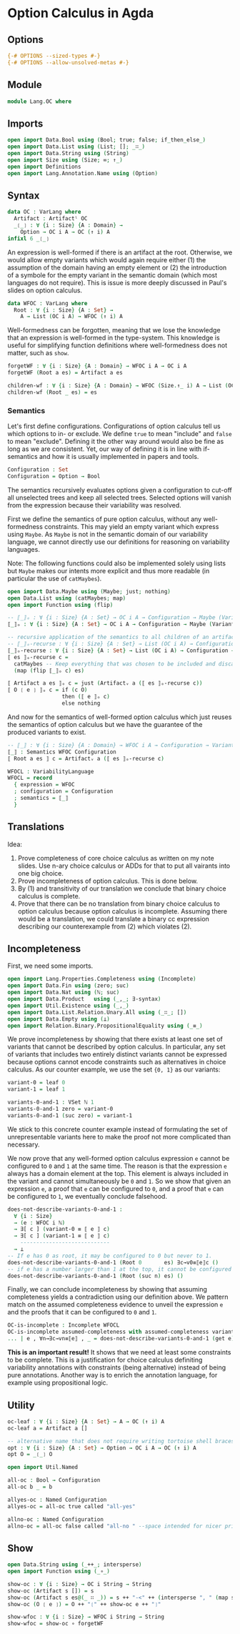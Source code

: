# Option Calculus in Agda

## Options

```agda
{-# OPTIONS --sized-types #-}
{-# OPTIONS --allow-unsolved-metas #-}
```

## Module

```agda
module Lang.OC where
```

## Imports

```agda
open import Data.Bool using (Bool; true; false; if_then_else_)
open import Data.List using (List; []; _∷_)
open import Data.String using (String)
open import Size using (Size; ∞; ↑_)
open import Definitions
open import Lang.Annotation.Name using (Option)
```

## Syntax

```agda
data OC : VarLang where
  Artifact : Artifactˡ OC
  _❲_❳ : ∀ {i : Size} {A : Domain} →
    Option → OC i A → OC (↑ i) A
infixl 6 _❲_❳
```

An expression is well-formed if there is an artifact at the root.
Otherwise, we would allow empty variants which would again require either (1) the assumption of the domain having an empty element or (2) the introduction of a symbole for the empty variant in the semantic domain (which most languages do not require).
This is issue is more deeply discussed in Paul's slides on option calculus.
```agda
data WFOC : VarLang where
  Root : ∀ {i : Size} {A : Set} →
    A → List (OC i A) → WFOC (↑ i) A
```

Well-formedness can be forgotten, meaning that we lose the knowledge that an expression is well-formed in the type-system.
This knowledge is useful for simplifying function definitions where well-formedness does not matter, such as `show`.
```agda
forgetWF : ∀ {i : Size} {A : Domain} → WFOC i A → OC i A
forgetWF (Root a es) = Artifact a es

children-wf : ∀ {i : Size} {A : Domain} → WFOC (Size.↑_ i) A → List (OC i A)
children-wf (Root _ es) = es
```

### Semantics

Let's first define configurations. Configurations of option calculus tell us which options to in- or exclude. We define `true` to mean "include" and `false` to mean "exclude". Defining it the other way around would also be fine as long as we are consistent. Yet, our way of defining it is in line with if-semantics and how it is usually implemented in papers and tools.
```agda
Configuration : Set
Configuration = Option → Bool
```

The semantics recursively evaluates options given a configuration to cut-off all unselected trees and keep all selected trees.
Selected options will vanish from the expression because their variability was resolved.

First we define the semantics of pure option calculus, without any well-formedness constraints.
This may yield an empty variant which express using `Maybe`.
As `Maybe` is not in the semantic domain of our variability language, we cannot directly use our definitions for reasoning on variability languages.

Note: The following functions could also be implemented solely using lists but `Maybe` makes our intents more explicit and thus more readable (in particular the use of `catMaybes`).
```agda
open import Data.Maybe using (Maybe; just; nothing)
open Data.List using (catMaybes; map)
open import Function using (flip)

-- ⟦_⟧ₒ : ∀ {i : Size} {A : Set} → OC i A → Configuration → Maybe (Variant i A)
⟦_⟧ₒ : ∀ {i : Size} {A : Set} → OC i A → Configuration → Maybe (Variant ∞ A)

-- recursive application of the semantics to all children of an artifact
-- ⟦_⟧ₒ-recurse : ∀ {i : Size} {A : Set} → List (OC i A) → Configuration → List (Variant i A)
⟦_⟧ₒ-recurse : ∀ {i : Size} {A : Set} → List (OC i A) → Configuration → List (Variant ∞ A)
⟦ es ⟧ₒ-recurse c =
  catMaybes -- Keep everything that was chosen to be included and discard all 'nothing' values occurring from removed options.
  (map (flip ⟦_⟧ₒ c) es)

⟦ Artifact a es ⟧ₒ c = just (Artifactᵥ a (⟦ es ⟧ₒ-recurse c))
⟦ O ❲ e ❳ ⟧ₒ c = if (c O)
                 then (⟦ e ⟧ₒ c)
                 else nothing
```

And now for the semantics of well-formed option calculus which just reuses the semantics of option calculus but we have the guarantee of the produced variants to exist.
```agda
-- ⟦_⟧ : ∀ {i : Size} {A : Domain} → WFOC i A → Configuration → Variant i A
⟦_⟧ : Semantics WFOC Configuration
⟦ Root a es ⟧ c = Artifactᵥ a (⟦ es ⟧ₒ-recurse c)

WFOCL : VariabilityLanguage
WFOCL = record
  { expression = WFOC
  ; configuration = Configuration
  ; semantics = ⟦_⟧
  }
```

## Translations

Idea:

1. Prove completeness of core choice calculus as written on my note slides. Use n-ary choice calculus or ADDs for that to put all vairants into one big choice.
2. Prove incompleteness of option calculus. This is done below.
3. By (1) and transitivity of our translation we conclude that binary choice calculus is complete.
4. Prove that there can be no translation from binary choice calculus to option calculus because option calculus is incomplete. Assuming there would be a translation, we could translate a binary cc expression describing our counterexample from (2) which violates (2).

## Incompleteness

First, we need some imports.
```agda
open import Lang.Properties.Completeness using (Incomplete)
open import Data.Fin using (zero; suc)
open import Data.Nat using (ℕ; suc)
open import Data.Product   using (_,_; ∃-syntax)
open import Util.Existence using (_,_)
open import Data.List.Relation.Unary.All using (_∷_; [])
open import Data.Empty using (⊥)
open import Relation.Binary.PropositionalEquality using (_≡_)
```

We prove incompleteness by showing that there exists at least one set of variants that cannot be described by option calculus.
In particular, any set of variants that includes two entirely distinct variants cannot be expressed because options cannot encode constraints such as alternatives in choice calculus.
As our counter example, we use the set `{0, 1}` as our variants:
```agda
variant-0 = leaf 0
variant-1 = leaf 1

variants-0-and-1 : VSet ℕ 1
variants-0-and-1 zero = variant-0
variants-0-and-1 (suc zero) = variant-1
```
We stick to this concrete counter example instead of formulating the set of unrepresentable variants here to make the proof not more complicated than necessary.

We now prove that any well-formed option calculus expression `e` cannot be configured to `0` and `1` at the same time. The reason is that the expression `e` always has a domain element at the top. This element is always included in the variant and cannot simultaneously be `0` and `1`.
So we show that given an expression `e`, a proof that `e` can be configured to `0`, and a proof that `e` can be configured to `1`, we eventually conclude falsehood.
```agda
does-not-describe-variants-0-and-1 :
  ∀ {i : Size}
  → (e : WFOC i ℕ)
  → ∃[ c ] (variant-0 ≡ ⟦ e ⟧ c)
  → ∃[ c ] (variant-1 ≡ ⟦ e ⟧ c)
    ----------------------------
  → ⊥
-- If e has 0 as root, it may be configured to 0 but never to 1.
does-not-describe-variants-0-and-1 (Root 0       es) ∃c→v0≡⟦e⟧c ()
-- if e has a number larger than 1 at the top, it cannot be configured to yield 0.
does-not-describe-variants-0-and-1 (Root (suc n) es) ()
```

Finally, we can conclude incompleteness by showing that assuming completeness yields a contradiction using our definition above.
We pattern match on the assumed completeness evidence to unveil the expression `e` and the proofs that it can be configured to `0` and `1`.
```agda
OC-is-incomplete : Incomplete WFOCL
OC-is-incomplete assumed-completeness with assumed-completeness variants-0-and-1
... | e , ∀n→∃c→vn≡⟦e⟧ , _ = does-not-describe-variants-0-and-1 (get e) (∀n→∃c→vn≡⟦e⟧ zero) (∀n→∃c→vn≡⟦e⟧ (suc zero))
```

**This is an important result!**
It shows that we need at least some constraints to be complete.
This is a justification for choice calculus definiting variability annotations with constraints (being alternative) instead of being pure annotations.
Another way is to enrich the annotation language, for example using propositional logic.

## Utility

```agda
oc-leaf : ∀ {i : Size} {A : Set} → A → OC (↑ i) A
oc-leaf a = Artifact a []

-- alternative name that does not require writing tortoise shell braces
opt : ∀ {i : Size} {A : Set} → Option → OC i A → OC (↑ i) A
opt O = _❲_❳ O

open import Util.Named

all-oc : Bool → Configuration
all-oc b _ = b

allyes-oc : Named Configuration
allyes-oc = all-oc true called "all-yes"

allno-oc : Named Configuration
allno-oc = all-oc false called "all-no " --space intended for nicer printing lol
```

## Show

```agda
open Data.String using (_++_; intersperse)
open import Function using (_∘_)

show-oc : ∀ {i : Size} → OC i String → String
show-oc (Artifact s []) = s
show-oc (Artifact s es@(_ ∷ _)) = s ++ "-<" ++ (intersperse ", " (map show-oc es)) ++ ">-"
show-oc (O ❲ e ❳) = O ++ "❲" ++ show-oc e ++ "❳"

show-wfoc : ∀ {i : Size} → WFOC i String → String
show-wfoc = show-oc ∘ forgetWF
```

